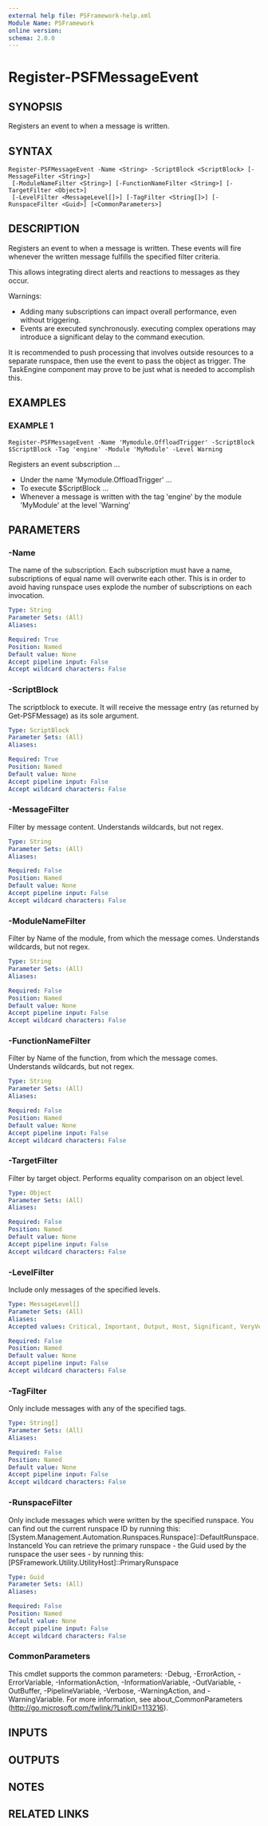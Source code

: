 ```yaml
---
external help file: PSFramework-help.xml
Module Name: PSFramework
online version:
schema: 2.0.0
---
```


# Register-PSFMessageEvent

## SYNOPSIS
Registers an event to when a message is written.

## SYNTAX

```
Register-PSFMessageEvent -Name <String> -ScriptBlock <ScriptBlock> [-MessageFilter <String>]
 [-ModuleNameFilter <String>] [-FunctionNameFilter <String>] [-TargetFilter <Object>]
 [-LevelFilter <MessageLevel[]>] [-TagFilter <String[]>] [-RunspaceFilter <Guid>] [<CommonParameters>]
```

## DESCRIPTION
Registers an event to when a message is written.
These events will fire whenever the written message fulfills the specified filter criteria.

This allows integrating direct alerts and reactions to messages as they occur.

Warnings:
- Adding many subscriptions can impact overall performance, even without triggering.
- Events are executed synchronously.
executing complex operations may introduce a significant delay to the command execution.

It is recommended to push processing that involves outside resources to a separate runspace, then use the event to pass the object as trigger.
The TaskEngine component may prove to be just what is needed to accomplish this.

## EXAMPLES

### EXAMPLE 1
```
Register-PSFMessageEvent -Name 'Mymodule.OffloadTrigger' -ScriptBlock $ScriptBlock -Tag 'engine' -Module 'MyModule' -Level Warning
```

Registers an event subscription ...
- Under the name 'Mymodule.OffloadTrigger' ...
- To execute $ScriptBlock ...
- Whenever a message is written with the tag 'engine' by the module 'MyModule' at the level 'Warning'

## PARAMETERS

### -Name
The name of the subscription.
Each subscription must have a name, subscriptions of equal name will overwrite each other.
This is in order to avoid having runspace uses explode the number of subscriptions on each invocation.

```yaml
Type: String
Parameter Sets: (All)
Aliases:

Required: True
Position: Named
Default value: None
Accept pipeline input: False
Accept wildcard characters: False
```

### -ScriptBlock
The scriptblock to execute.
It will receive the message entry (as returned by Get-PSFMessage) as its sole argument.

```yaml
Type: ScriptBlock
Parameter Sets: (All)
Aliases:

Required: True
Position: Named
Default value: None
Accept pipeline input: False
Accept wildcard characters: False
```

### -MessageFilter
Filter by message content.
Understands wildcards, but not regex.

```yaml
Type: String
Parameter Sets: (All)
Aliases:

Required: False
Position: Named
Default value: None
Accept pipeline input: False
Accept wildcard characters: False
```

### -ModuleNameFilter
Filter by Name of the module, from which the message comes.
Understands wildcards, but not regex.

```yaml
Type: String
Parameter Sets: (All)
Aliases:

Required: False
Position: Named
Default value: None
Accept pipeline input: False
Accept wildcard characters: False
```

### -FunctionNameFilter
Filter by Name of the function, from which the message comes.
Understands wildcards, but not regex.

```yaml
Type: String
Parameter Sets: (All)
Aliases:

Required: False
Position: Named
Default value: None
Accept pipeline input: False
Accept wildcard characters: False
```

### -TargetFilter
Filter by target object.
Performs equality comparison on an object level.

```yaml
Type: Object
Parameter Sets: (All)
Aliases:

Required: False
Position: Named
Default value: None
Accept pipeline input: False
Accept wildcard characters: False
```

### -LevelFilter
Include only messages of the specified levels.

```yaml
Type: MessageLevel[]
Parameter Sets: (All)
Aliases:
Accepted values: Critical, Important, Output, Host, Significant, VeryVerbose, Verbose, SomewhatVerbose, System, Debug, InternalComment, Warning

Required: False
Position: Named
Default value: None
Accept pipeline input: False
Accept wildcard characters: False
```

### -TagFilter
Only include messages with any of the specified tags.

```yaml
Type: String[]
Parameter Sets: (All)
Aliases:

Required: False
Position: Named
Default value: None
Accept pipeline input: False
Accept wildcard characters: False
```

### -RunspaceFilter
Only include messages which were written by the specified runspace.
You can find out the current runspace ID by running this:
  \[System.Management.Automation.Runspaces.Runspace\]::DefaultRunspace.InstanceId
You can retrieve the primary runspace - the Guid used by the runspace the user sees - by running this:
  \[PSFramework.Utility.UtilityHost\]::PrimaryRunspace

```yaml
Type: Guid
Parameter Sets: (All)
Aliases:

Required: False
Position: Named
Default value: None
Accept pipeline input: False
Accept wildcard characters: False
```

### CommonParameters
This cmdlet supports the common parameters: -Debug, -ErrorAction, -ErrorVariable, -InformationAction, -InformationVariable, -OutVariable, -OutBuffer, -PipelineVariable, -Verbose, -WarningAction, and -WarningVariable. For more information, see about_CommonParameters (http://go.microsoft.com/fwlink/?LinkID=113216).

## INPUTS

## OUTPUTS

## NOTES

## RELATED LINKS
